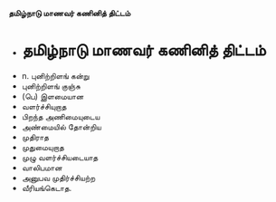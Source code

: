 **தமிழ்நாடு மாணவர் கணினித் திட்டம்**
- # தமிழ்நாடு மாணவர் கணினித் திட்டம்
- n. புனிற்றிளங் கன்று
- புனிற்றிளங் குஞ்சு
- (பெ) இளமையான
- வளர்ச்சியுறாத
- பிறந்த அணிமையுடைய
- அண்மையில் தோன்றிய
- முதிராத
- முதுமையுறாத
- முழு வளர்ச்சியடையாத
- வாலிபமான
- அனுபவ முதிர்ச்சியற்ற
- வீரியங்கெடாத.

